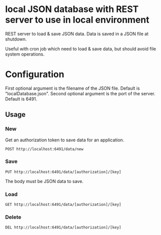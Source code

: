 # local JSON database with REST server to use in local environment

REST server to load & save JSON data. Data is saved in a JSON file at shutdown.

Useful with cron job which need to load & save data, but should avoid file system operations.

# Configuration

First optional argument is the filename of the JSON file. Default is "localDatabase.json".
Second optional argument is the port of the server. Default is 6491.

## Usage

### New

Get an authorization token to save data for an application.

```http
POST http://localhost:6491/data/new
```

### Save

```http
PUT http://localhost:6491/data/[authorization]/[key]
```

The body must be JSON data to save.

### Load

```http
GET http://localhost:6491/data/[authorization]/[key]
```

### Delete

```http
DEL http://localhost:6491/data/[authorization]/[key]
```

